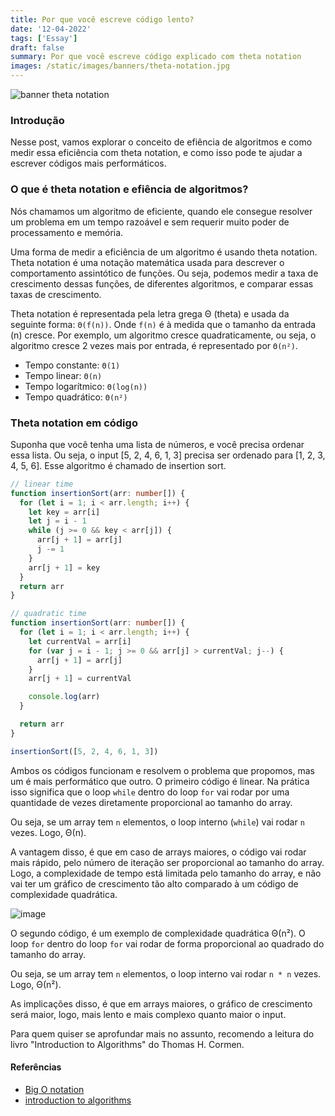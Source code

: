 ```yaml
---
title: Por que você escreve código lento?
date: '12-04-2022'
tags: ['Essay']
draft: false
summary: Por que você escreve código explicado com theta notation
images: /static/images/banners/theta-notation.jpg
---
```


![banner theta notation](/static/images/banners/theta-notation.jpg)

### Introdução

Nesse post, vamos explorar o conceito de efiência de algoritmos e como medir essa eficiência com theta notation, e como isso pode te ajudar a escrever códigos mais performáticos.

### O que é theta notation e efiência de algoritmos?

Nós chamamos um algoritmo de eficiente, quando ele consegue resolver um problema em um tempo razoável e sem requerir muito poder de processamento e memória.

Uma forma de medir a eficiência de um algoritmo é usando theta notation. Theta notation é uma notação matemática usada para descrever o comportamento assintótico de funções. Ou seja, podemos medir a taxa de crescimento dessas funções, de diferentes algoritmos, e comparar essas taxas de crescimento.

Theta notation é representada pela letra grega Θ (theta) e usada da seguinte forma: `Θ(f(n))`. Onde `f(n)` é à medida que o tamanho da entrada (n) cresce. Por exemplo, um algoritmo cresce quadraticamente, ou seja, o algoritmo cresce 2 vezes mais por entrada, é representado por `Θ(n²)`.

- Tempo constante: `Θ(1)`
- Tempo linear: `Θ(n)`
- Tempo logarítmico: `Θ(log(n))`
- Tempo quadrático: `Θ(n²)`

### Theta notation em código

Suponha que você tenha uma lista de números, e você precisa ordenar essa lista. Ou seja, o input [5, 2, 4, 6, 1, 3] precisa ser ordenado para [1, 2, 3, 4, 5, 6]. Esse algoritmo é chamado de insertion sort.

```typescript
// linear time
function insertionSort(arr: number[]) {
  for (let i = 1; i < arr.length; i++) {
    let key = arr[i]
    let j = i - 1
    while (j >= 0 && key < arr[j]) {
      arr[j + 1] = arr[j]
      j -= 1
    }
    arr[j + 1] = key
  }
  return arr
}
```

```typescript
// quadratic time
function insertionSort(arr: number[]) {
  for (let i = 1; i < arr.length; i++) {
    let currentVal = arr[i]
    for (var j = i - 1; j >= 0 && arr[j] > currentVal; j--) {
      arr[j + 1] = arr[j]
    }
    arr[j + 1] = currentVal

    console.log(arr)
  }

  return arr
}

insertionSort([5, 2, 4, 6, 1, 3])
```

Ambos os códigos funcionam e resolvem o problema que propomos, mas um é mais performático que outro.
O primeiro código é linear. Na prática isso significa que o loop `while` dentro do loop `for` vai rodar por uma quantidade de vezes diretamente proporcional ao tamanho do array.

Ou seja, se um array tem `n` elementos, o loop interno (`while`) vai rodar `n` vezes. Logo, Θ(n).

A vantagem disso, é que em caso de arrays maiores, o código vai rodar mais rápido, pelo número de iteração ser proporcional ao tamanho do array. Logo, a complexidade de tempo está limitada pelo tamanho do array, e não vai ter um gráfico de crescimento tão alto comparado à um código de complexidade quadrática.

![image](/static/images/posts/theta-notation.jpeg)

O segundo código, é um exemplo de complexidade quadrática Θ(n²). O loop `for` dentro do loop `for` vai rodar de forma proporcional ao quadrado do tamanho do array.

Ou seja, se um array tem `n` elementos, o loop interno vai rodar `n * n` vezes. Logo, Θ(n²).

As implicações disso, é que em arrays maiores, o gráfico de crescimento será maior, logo, mais lento e mais complexo quanto maior o input.

Para quem quiser se aprofundar mais no assunto, recomendo a leitura do livro "Introduction to Algorithms" do Thomas H. Cormen.

#### Referências
- [Big O notation ](https://en.wikipedia.org/wiki/Big_O_notation)
- [introduction to algorithms](https://www.amazon.com.br/Introduction-Algorithms-Thomas-H-Cormen/dp/0262033844)